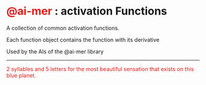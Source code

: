 # <span style="color:#E41B17">@ai-mer</span> : activation Functions

A collection of common activation functions.

Each function object contains the function with its derivative

Used by the AIs of the @ai-mer library


---
<span style="color:#E41B17">2 syllables and 5 letters for the most beautiful sensation that exists on this blue planet.</span>